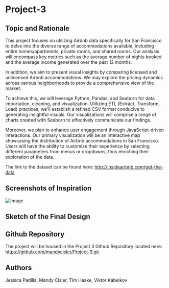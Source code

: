 # Project-3
## Topic and Rationale
This project focuses on utilizing Airbnb data specifically for San Francisco to delve into the diverse range of accommodations available, including entire homes/apartments, private rooms, and shared rooms. Our analysis will encompass key metrics such as the average number of nights booked and the average income generated over the past 12 months.

In addition, we aim to present visual insights by comparing licensed and unlicensed Airbnb accommodations. We may explore the pricing dynamics across various neighborhoods to provide a comprehensive view of the market.

To achieve this, we will leverage Python, Pandas, and Seaborn for data importation, cleaning, and visualization. Utilizing ETL (Extract, Transform, Load) practices, we'll establish a refined CSV format conducive to generating insightful visuals. Our visualizations will comprise a range of charts created with Seaborn to effectively communicate our findings.

Moreover, we plan to enhance user engagement through JavaScript-driven interactions. Our primary visualization will be an interactive map showcasing the distribution of Airbnb accommodations in San Francisco. Users will have the ability to customize their experience by selecting different parameters from menus or dropdowns, thus enriching their exploration of the data.

The link to the dataset can be found here: http://insideairbnb.com/get-the-data 

## Screenshots of Inspiration
![image](https://github.com/mandycisler/Project-3/assets/143036776/4040408a-f5df-4cf0-b70d-c063a2b9b702)


## Sketch of the Final Design

## Github Repository
The project will be housed in the Project 3 Github Repository located here: https://github.com/mandycisler/Project-3.git 

## Authors
Jessica Padilla, Mandy Cisler, Tim Haake, Viktor Kabelkov

